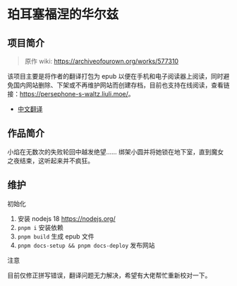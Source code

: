 # 珀耳塞福涅的华尔兹

## 项目简介

> 原作 wiki: <https://archiveofourown.org/works/577310>

该项目主要是将作者的翻译打包为 epub 以便在手机和电子阅读器上阅读，同时避免国内网站删除、下架或不再维护网站而创建存档，目前也支持在线阅读，查看链接：<https://persephone-s-waltz.liuli.moe/>。

- [中文翻译](https://archiveofourown.org/works/40690341)

## 作品简介

小焰在无数次的失败轮回中越发绝望…… 绑架小圆并将她锁在地下室，直到魔女之夜结束，这听起来并不疯狂。

## 维护

初始化

1. 安装 nodejs 18 <https://nodejs.org/>
2. `pnpm i` 安装依赖
3. `pnpm build` 生成 epub 文件
4. `pnpm docs-setup && pnpm docs-deploy` 发布网站

注意

目前仅修正拼写错误，翻译问题无力解决，希望有大佬帮忙重新校对一下。
